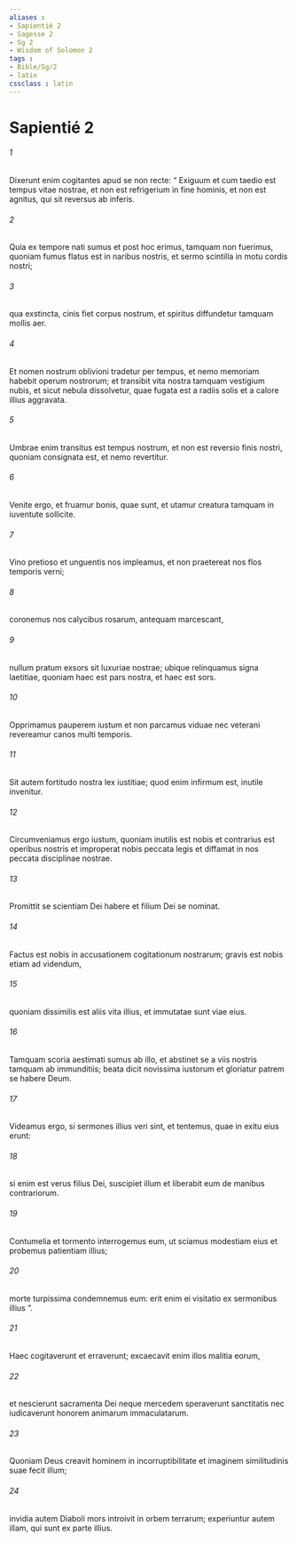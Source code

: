 ```yaml
---
aliases : 
- Sapientié 2
- Sagesse 2
- Sg 2
- Wisdom of Solomon 2
tags : 
- Bible/Sg/2
- latin
cssclass : latin
---
```


# Sapientié 2

###### 1
Dixerunt enim cogitantes apud se non recte: “ Exiguum et cum taedio est tempus vitae nostrae, et non est refrigerium in fine hominis, et non est agnitus, qui sit reversus ab inferis.
###### 2
Quia ex tempore nati sumus et post hoc erimus, tamquam non fuerimus, quoniam fumus flatus est in naribus nostris, et sermo scintilla in motu cordis nostri;
###### 3
qua exstincta, cinis fiet corpus nostrum, et spiritus diffundetur tamquam mollis aer.
###### 4
Et nomen nostrum oblivioni tradetur per tempus, et nemo memoriam habebit operum nostrorum; et transibit vita nostra tamquam vestigium nubis, et sicut nebula dissolvetur, quae fugata est a radiis solis et a calore illius aggravata.
###### 5
Umbrae enim transitus est tempus nostrum, et non est reversio finis nostri, quoniam consignata est, et nemo revertitur.
###### 6
Venite ergo, et fruamur bonis, quae sunt, et utamur creatura tamquam in iuventute sollicite.
###### 7
Vino pretioso et unguentis nos impleamus, et non praetereat nos flos temporis verni;
###### 8
coronemus nos calycibus rosarum, antequam marcescant,
###### 9
nullum pratum exsors sit luxuriae nostrae; ubique relinquamus signa laetitiae, quoniam haec est pars nostra, et haec est sors.
###### 10
Opprimamus pauperem iustum et non parcamus viduae nec veterani revereamur canos multi temporis.
###### 11
Sit autem fortitudo nostra lex iustitiae; quod enim infirmum est, inutile invenitur.
###### 12
Circumveniamus ergo iustum, quoniam inutilis est nobis et contrarius est operibus nostris et improperat nobis peccata legis et diffamat in nos peccata disciplinae nostrae.
###### 13
Promittit se scientiam Dei habere et filium Dei se nominat.
###### 14
Factus est nobis in accusationem cogitationum nostrarum; gravis est nobis etiam ad videndum,
###### 15
quoniam dissimilis est aliis vita illius, et immutatae sunt viae eius.
###### 16
Tamquam scoria aestimati sumus ab illo, et abstinet se a viis nostris tamquam ab immunditiis; beata dicit novissima iustorum et gloriatur patrem se habere Deum.
###### 17
Videamus ergo, si sermones illius veri sint, et tentemus, quae in exitu eius erunt:
###### 18
si enim est verus filius Dei, suscipiet illum et liberabit eum de manibus contrariorum.
###### 19
Contumelia et tormento interrogemus eum, ut sciamus modestiam eius et probemus patientiam illius;
###### 20
morte turpissima condemnemus eum: erit enim ei visitatio ex sermonibus illius ”.
###### 21
Haec cogitaverunt et erraverunt; excaecavit enim illos malitia eorum,
###### 22
et nescierunt sacramenta Dei neque mercedem speraverunt sanctitatis nec iudicaverunt honorem animarum immaculatarum.
###### 23
Quoniam Deus creavit hominem in incorruptibilitate et imaginem similitudinis suae fecit illum;
###### 24
invidia autem Diaboli mors introivit in orbem terrarum; experiuntur autem illam, qui sunt ex parte illius.
